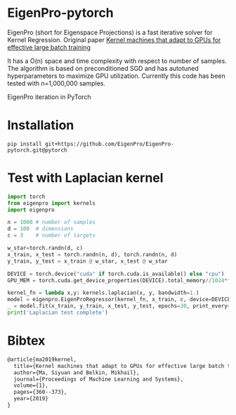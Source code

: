 # EigenPro-pytorch

EigenPro (short for Eigenspace Projections) is a fast iterative solver for Kernel Regression.
Original paper [Kernel machines that adapt to GPUs for effective large batch training](https://arxiv.org/abs/1806.06144)

It has a O(n) space and time complexity with respect to number of samples. 
The algorithm is based on preconditioned SGD and has autotuned hyperparameters to maximize GPU utilization. 
Currently this code has been tested with n=1,000,000 samples.

EigenPro iteration in PyTorch

# Installation
```
pip install git+https://github.com/EigenPro/EigenPro-pytorch.git@pytorch
```

# Test with Laplacian kernel
```python
import torch
from eigenpro import kernels
import eigenpro

n = 1000 # number of samples
d = 100  # dimensions
c = 3    # number of targets

w_star=torch.randn(d, c)
x_train, x_test = torch.randn(n, d), torch.randn(n, d)
y_train, y_test = x_train @ w_star, x_test @ w_star

DEVICE = torch.device("cuda" if torch.cuda.is_available() else "cpu")
GPU_MEM = torch.cuda.get_device_properties(DEVICE).total_memory//1024**3

kernel_fn = lambda x,y: kernels.laplacian(x, y, bandwidth=1.)
model = eigenpro.EigenProRegressor(kernel_fn, x_train, c, device=DEVICE)
_ = model.fit(x_train, y_train, x_test, y_test, epochs=30, print_every=5, mem_gb=GPU_MEM)
print('Laplacian test complete')
```

# Bibtex
```latex
@article{ma2019kernel,
  title={Kernel machines that adapt to GPUs for effective large batch training},
  author={Ma, Siyuan and Belkin, Mikhail},
  journal={Proceedings of Machine Learning and Systems},
  volume={1},
  pages={360--373},
  year={2019}
}
```
